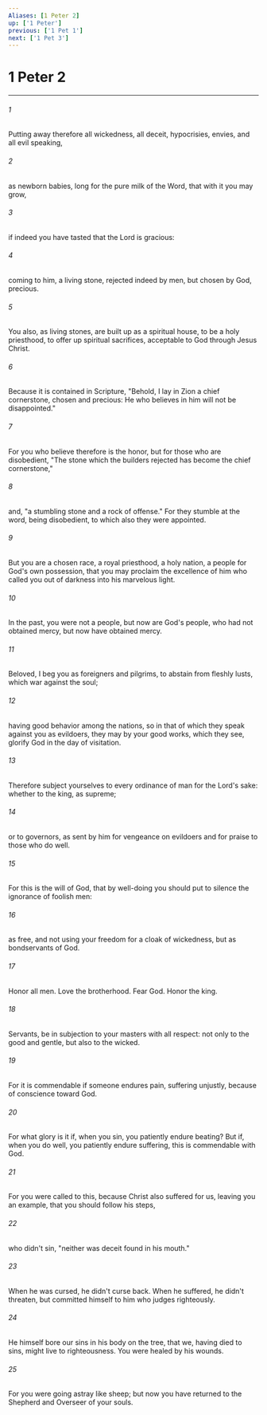 ```yaml
---
Aliases: [1 Peter 2]
up: ['1 Peter']
previous: ['1 Pet 1']
next: ['1 Pet 3']
---
```

# 1 Peter 2
***





###### 1 

Putting away therefore all wickedness, all deceit, hypocrisies, envies, and all evil speaking, 



###### 2 

as newborn babies, long for the pure milk of the Word, that with it you may grow, 



###### 3 

if indeed you have tasted that the Lord is gracious: 



###### 4 

coming to him, a living stone, rejected indeed by men, but chosen by God, precious. 



###### 5 

You also, as living stones, are built up as a spiritual house, to be a holy priesthood, to offer up spiritual sacrifices, acceptable to God through Jesus Christ. 



###### 6 

Because it is contained in Scripture, "Behold, I lay in Zion a chief cornerstone, chosen and precious: He who believes in him will not be disappointed." 



###### 7 

For you who believe therefore is the honor, but for those who are disobedient, "The stone which the builders rejected has become the chief cornerstone," 



###### 8 

and, "a stumbling stone and a rock of offense." For they stumble at the word, being disobedient, to which also they were appointed. 



###### 9 

But you are a chosen race, a royal priesthood, a holy nation, a people for God's own possession, that you may proclaim the excellence of him who called you out of darkness into his marvelous light. 



###### 10 

In the past, you were not a people, but now are God's people, who had not obtained mercy, but now have obtained mercy. 



###### 11 

Beloved, I beg you as foreigners and pilgrims, to abstain from fleshly lusts, which war against the soul; 



###### 12 

having good behavior among the nations, so in that of which they speak against you as evildoers, they may by your good works, which they see, glorify God in the day of visitation. 



###### 13 

Therefore subject yourselves to every ordinance of man for the Lord's sake: whether to the king, as supreme; 



###### 14 

or to governors, as sent by him for vengeance on evildoers and for praise to those who do well. 



###### 15 

For this is the will of God, that by well-doing you should put to silence the ignorance of foolish men: 



###### 16 

as free, and not using your freedom for a cloak of wickedness, but as bondservants of God. 



###### 17 

Honor all men. Love the brotherhood. Fear God. Honor the king. 



###### 18 

Servants, be in subjection to your masters with all respect: not only to the good and gentle, but also to the wicked. 



###### 19 

For it is commendable if someone endures pain, suffering unjustly, because of conscience toward God. 



###### 20 

For what glory is it if, when you sin, you patiently endure beating? But if, when you do well, you patiently endure suffering, this is commendable with God. 



###### 21 

For you were called to this, because Christ also suffered for us, leaving you an example, that you should follow his steps, 



###### 22 

who didn't sin, "neither was deceit found in his mouth." 



###### 23 

When he was cursed, he didn't curse back. When he suffered, he didn't threaten, but committed himself to him who judges righteously. 



###### 24 

He himself bore our sins in his body on the tree, that we, having died to sins, might live to righteousness. You were healed by his wounds. 



###### 25 

For you were going astray like sheep; but now you have returned to the Shepherd and Overseer of your souls.
